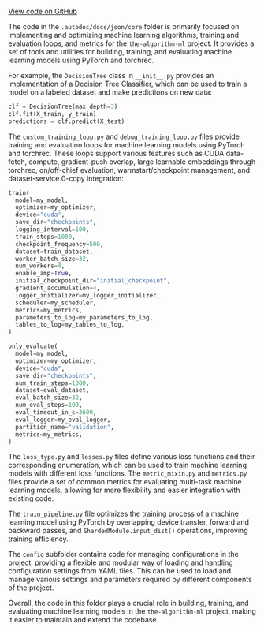 [View code on GitHub](https://github.com/twitter/the-algorithm-ml/tree/master/.autodoc/docs/json/core)

The code in the `.autodoc/docs/json/core` folder is primarily focused on implementing and optimizing machine learning algorithms, training and evaluation loops, and metrics for the `the-algorithm-ml` project. It provides a set of tools and utilities for building, training, and evaluating machine learning models using PyTorch and torchrec.

For example, the `DecisionTree` class in `__init__.py` provides an implementation of a Decision Tree Classifier, which can be used to train a model on a labeled dataset and make predictions on new data:

```python
clf = DecisionTree(max_depth=3)
clf.fit(X_train, y_train)
predictions = clf.predict(X_test)
```

The `custom_training_loop.py` and `debug_training_loop.py` files provide training and evaluation loops for machine learning models using PyTorch and torchrec. These loops support various features such as CUDA data-fetch, compute, gradient-push overlap, large learnable embeddings through torchrec, on/off-chief evaluation, warmstart/checkpoint management, and dataset-service 0-copy integration:

```python
train(
  model=my_model,
  optimizer=my_optimizer,
  device="cuda",
  save_dir="checkpoints",
  logging_interval=100,
  train_steps=1000,
  checkpoint_frequency=500,
  dataset=train_dataset,
  worker_batch_size=32,
  num_workers=4,
  enable_amp=True,
  initial_checkpoint_dir="initial_checkpoint",
  gradient_accumulation=4,
  logger_initializer=my_logger_initializer,
  scheduler=my_scheduler,
  metrics=my_metrics,
  parameters_to_log=my_parameters_to_log,
  tables_to_log=my_tables_to_log,
)

only_evaluate(
  model=my_model,
  optimizer=my_optimizer,
  device="cuda",
  save_dir="checkpoints",
  num_train_steps=1000,
  dataset=eval_dataset,
  eval_batch_size=32,
  num_eval_steps=100,
  eval_timeout_in_s=3600,
  eval_logger=my_eval_logger,
  partition_name="validation",
  metrics=my_metrics,
)
```

The `loss_type.py` and `losses.py` files define various loss functions and their corresponding enumeration, which can be used to train machine learning models with different loss functions. The `metric_mixin.py` and `metrics.py` files provide a set of common metrics for evaluating multi-task machine learning models, allowing for more flexibility and easier integration with existing code.

The `train_pipeline.py` file optimizes the training process of a machine learning model using PyTorch by overlapping device transfer, forward and backward passes, and `ShardedModule.input_dist()` operations, improving training efficiency.

The `config` subfolder contains code for managing configurations in the project, providing a flexible and modular way of loading and handling configuration settings from YAML files. This can be used to load and manage various settings and parameters required by different components of the project.

Overall, the code in this folder plays a crucial role in building, training, and evaluating machine learning models in the `the-algorithm-ml` project, making it easier to maintain and extend the codebase.
